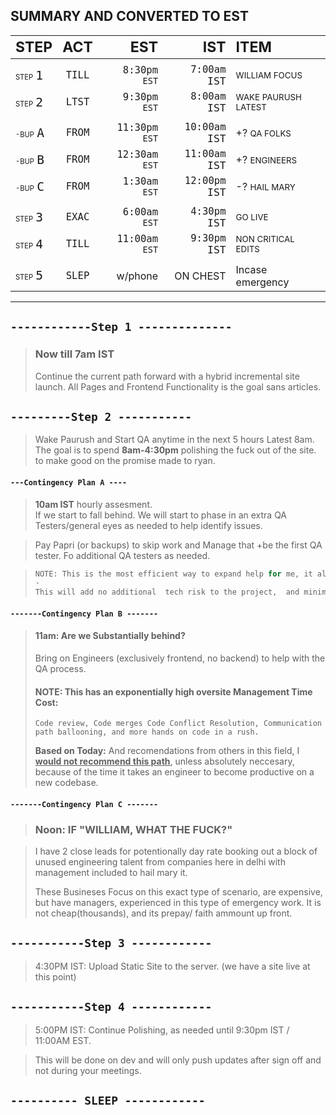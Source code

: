 ## SUMMARY AND CONVERTED TO EST
| <big><big>STEP</big></big>  |<big><big>ACT</big></big>| <big><big>EST</big></big>      |      <big><big>IST</big></big> |<big><big>ITEM</big></big>|
|:------|:------:|---------:|---------:|:--|
|||||
|<small><small>STEP</small></small> <kbd><big><big>`1`</big></big></kbd>| <kbd><big>TILL</big></kbd> |<kbd><big> 8:30pm</big> <kbd>`EST`</kbd><kbd>|<kbd><big> 7:00am   <kbd>`IST`</kbd></big></kdb>|  <small>WILLIAM FOCUS </small>|
|<small><small>STEP</small></small> <kbd><big><big>`2`</big></big></kbd>| <kbd><big>LTST</big></kbd> |<kbd><big> 9:30pm</big> <kbd>`EST`</kbd><kbd>|<kbd><big> 8:00am   <kbd>`IST`</kbd></big></kdb>|  <small>WAKE PAURUSH LATEST </small>|
|||||
|<small><small>-BUP</small></small> <kbd><big><big>`A`</big></big></kbd>| <kbd><big>FROM</big></kbd> |<kbd><big>11:30pm</big> <kbd>`EST`</kbd><kbd>|<kbd><big>10:00am   <kbd>`IST`</kbd></big></kdb>| +? <small>QA FOLKS </small>|
|<small><small>-BUP</small></small> <kbd><big><big>`B`</big></big></kbd>| <kbd><big>FROM</big></kbd> |<kbd><big>12:30am</big> <kbd>`EST`</kbd><kbd>|<kbd><big>11:00am   <kbd>`IST`</kbd></big></kdb>| +? <small>ENGINEERS</small> |
|<small><small>-BUP</small></small> <kbd><big><big>`C`</big></big></kbd>| <kbd><big>FROM</big></kbd> |<kbd><big> 1:30am</big> <kbd>`EST`</kbd><kbd>|<kbd><big>12:00pm   <kbd>`IST`</kbd></big></kdb>| -? <small>HAIL MARY</small> |
|||||
|<small><small>STEP</small></small> <kbd><big><big>`3`</big></big></kbd>| <kbd><big>EXAC</big></kbd> |<kbd><big> 6:00am</big> <kbd>`EST`</kbd><kbd>|<kbd><big> 4:30pm   <kbd>`IST`</kbd></big></kdb>|  <small>GO LIVE </small>|
|<small><small>STEP</small></small> <kbd><big><big>`4`</big></big></kbd>| <kbd><big>TILL</big></kbd> |<kbd><big>11:00am</big> <kbd>`EST`</kbd><kbd>|<kbd><big> 9:30pm   <kbd>`IST`</kbd></big></kdb>|  <small>NON CRITICAL EDITS </small>|
|||||
|<small><small>STEP</small></small> <kbd><big><big>`5`</big></big></kbd>| <kbd><big>SLEP</big></kbd> |  w/phone    | ON CHEST |  Incase emergency |

*** 

## ```------------Step 1 --------------```
> ### **Now till 7am IST** 
> Continue the current path forward with a hybrid incremental site launch. All Pages and Frontend Functionality is the goal sans articles.

## ```---------Step 2 -----------```
> Wake Paurush and Start QA anytime in the next 5 hours Latest 8am. The goal is to spend **8am-4:30pm** polishing the fuck out of the site. to make good on the promise made to ryan.

#### ```---Contingency Plan A ----```
> **10am IST** hourly assesment. <br>
> If we start to fall behind. We will start to phase in an extra QA Testers/general eyes as needed to help identify issues.

> Pay Papri (or backups) to skip work and Manage that +be the first QA tester. Fo additional QA testers as needed.

> ```js
> NOTE: This is the most efficient way to expand help for me, it also allows Kelly to pop in and out a her convenience
> -
> This will add no additional  tech risk to the project,  and minimal management Time  Cost. It will be managed  through 3rd party SaaS QA tools with a 1 step  integration process.
> ```

#### ```-------Contingency Plan B -------```
> #### **11am:** Are we Substantially behind?
> Bring on Engineers (exclusively frontend, no backend) to help with the QA process. 
>
> #### **NOTE:** This has an exponentially high oversite Management Time Cost:</mark> 
> `Code review, Code merges Code Conflict Resolution, Communication path ballooning, and more hands on code in a rush.`
> 
> **Based on Today:** And recomendations from others in this field, 
I <ins><b>would not recommend this path</b></ins>, unless absolutely neccesary, because of the time it takes an engineer to become productive on a new codebase.

#### ```-------Contingency Plan C -------```
> ### **Noon:** IF "WILLIAM, WHAT THE FUCK?"

> I have 2 close leads for potentionally
> day rate booking out a block of unused
> engineering talent from companies here
> in delhi with management included to
> hail mary it.
>
> These Busineses Focus on this exact
> type of scenario, are expensive, but
> have managers, experienced in this 
> type of emergency work. It is not 
> cheap(thousands), and its prepay/
> faith ammount up front.

## ```-----------Step 3 ------------```
> 4:30PM IST: Upload Static Site to the server. 
> (we have a site live at this point)

## ```-----------Step 4 ------------```
> 5:00PM IST: Continue Polishing,
> as needed until 9:30pm IST / 11:00AM EST.

> This will be done on dev and will only push updates after sign off and not during your meetings.

## ```---------- SLEEP ------------```